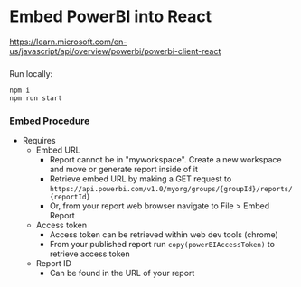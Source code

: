 # Embed PowerBI into React

https://learn.microsoft.com/en-us/javascript/api/overview/powerbi/powerbi-client-react

###

Run locally:

```
npm i
npm run start
```

### Embed Procedure

- Requires
  - Embed URL
    - Report cannot be in "myworkspace". Create a new workspace and move or generate report inside of it
    - Retrieve embed URL by making a GET request to `https://api.powerbi.com/v1.0/myorg/groups/{groupId}/reports/{reportId}`
    - Or, from your report web browser navigate to File > Embed Report
  - Access token
    - Access token can be retrieved within web dev tools (chrome)
    - From your published report run `copy(powerBIAccessToken)` to retrieve access token
  - Report ID
    - Can be found in the URL of your report
